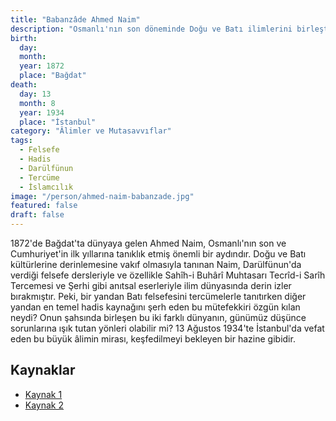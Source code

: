 ```yaml
---
title: "Babanzâde Ahmed Naim"
description: "Osmanlı'nın son döneminde Doğu ve Batı ilimlerini birleştiren mütefekkir, felsefeci ve muhaddis."
birth:
  day:
  month:
  year: 1872
  place: "Bağdat"
death:
  day: 13
  month: 8
  year: 1934
  place: "İstanbul"
category: "Âlimler ve Mutasavvıflar"
tags:
  - Felsefe
  - Hadis
  - Darülfünun
  - Tercüme
  - İslamcılık
image: "/person/ahmed-naim-babanzade.jpg"
featured: false
draft: false
---
```


1872'de Bağdat'ta dünyaya gelen Ahmed Naim, Osmanlı'nın son ve Cumhuriyet'in ilk yıllarına tanıklık etmiş önemli bir aydındır. Doğu ve Batı kültürlerine derinlemesine vakıf olmasıyla tanınan Naim, Darülfünun'da verdiği felsefe dersleriyle ve özellikle Sahîh-i Buhârî Muhtasarı Tecrîd-i Sarîh Tercemesi ve Şerhi gibi anıtsal eserleriyle ilim dünyasında derin izler bırakmıştır. Peki, bir yandan Batı felsefesini tercümelerle tanıtırken diğer yandan en temel hadis kaynağını şerh eden bu mütefekkiri özgün kılan neydi? Onun şahsında birleşen bu iki farklı dünyanın, günümüz düşünce sorunlarına ışık tutan yönleri olabilir mi? 13 Ağustos 1934'te İstanbul'da vefat eden bu büyük âlimin mirası, keşfedilmeyi bekleyen bir hazine gibidir.

## Kaynaklar

- [Kaynak 1](https://islamansiklopedisi.org.tr/babanzade-ahmed-naim)
- [Kaynak 2](https://www.dunyabizim.com/portre/babanzade-ahmed-naim-h312.html)